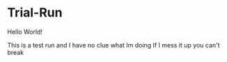 # Trial-Run

Hello World!

This is a test run and I have no clue what Im doing
If I mess it up you can't break
